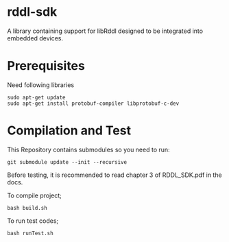 # rddl-sdk

A library containing support for libRddl designed to be integrated into embedded devices.

# Prerequisites
Need following libraries

  ```
  sudo apt-get update
  sudo apt-get install protobuf-compiler libprotobuf-c-dev
  ```

# Compilation and Test

This Repository contains submodules so you need to run:

```git submodule update --init --recursive```

Before testing, it is recommended to read chapter 3 of RDDL_SDK.pdf in the docs.

To compile project;

  ```
  bash build.sh
  ```

To run test codes;

  ```
  bash runTest.sh
  ```
